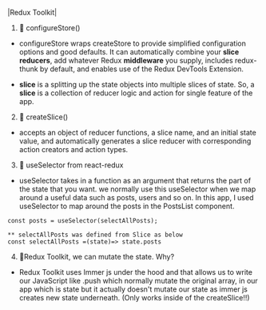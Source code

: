 |Redux Toolkit|

1. 🌟 configureStore()

-   configureStore wraps createStore to provide simplified configuration options and good defaults. It can automatically combine your **slice reducers**, add whatever Redux **middleware** you supply, includes redux-thunk by default, and enables use of the Redux DevTools Extension.

-   **slice** is a splitting up the state objects into multiple slices of state. So, a **slice** is a collection of reducer logic and action for single feature of the app.

2. 🌟 createSlice()

-   accepts an object of reducer functions, a slice name, and an initial state value, and automatically generates a slice reducer with corresponding action creators and action types.


3. 🌟 useSelector from react-redux
- useSelector takes in a function as an argument that returns the part of the state that you want. we normally use this useSelector when we map around a useful data such as posts, users and so on. In this app, I used useSelector to map around the posts in the PostsList component.

```
const posts = useSelector(selectAllPosts);

** selectAllPosts was defined from Slice as below
const selectAllPosts =(state)=> state.posts
```

4. 🌟Redux Toolkit, we can mutate the state. Why?
- Redux Toolkit uses Immer js under the hood and that allows us to write our JavaScript like .push which normally mutate the original array, in our app which is state but it actually doesn't mutate our state as immer js creates new state underneath. (Only works inside of the createSlice!!)

